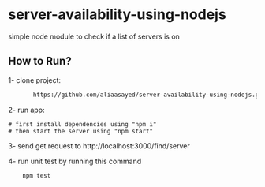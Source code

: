 # server-availability-using-nodejs
simple node module to check if a list of servers is on

## How to Run?

1- clone project:
```bash
       https://github.com/aliaasayed/server-availability-using-nodejs.git
```

2- run app: 

    # first install dependencies using "npm i"
    # then start the server using "npm start"

3- send get request to http://localhost:3000/find/server

4- run unit test by running this command
```bash
    npm test
```
